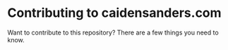 # Contributing to caidensanders.com

Want to contribute to this repository? There are a few things you need to know.  
